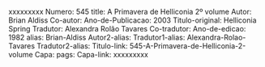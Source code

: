 xxxxxxxxx
Numero: 545
title: A Primavera de Helliconia 2º volume
Autor: Brian Aldiss
Co-autor: 
Ano-de-Publicacao: 2003
Titulo-original: Helliconia Spring
Tradutor: Alexandra Rolão Tavares
Co-tradutor: 
Ano-de-edicao: 1982
alias: Brian-Aldiss
Autor2-alias: 
Tradutor1-alias: Alexandra-Rolao-Tavares
Tradutor2-alias: 
Titulo-link: 545-A-Primavera-de-Helliconia-2-volume
Capa: 
pags: 
Capa-link: 
xxxxxxxxx